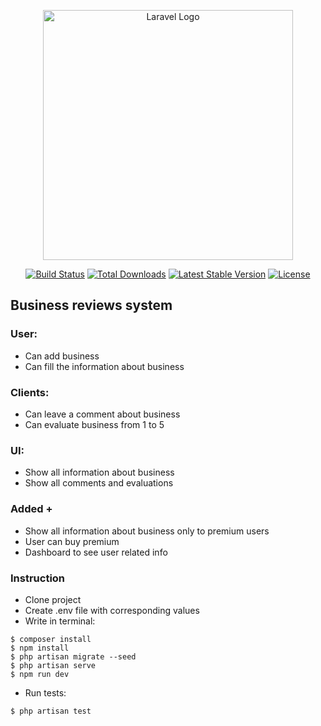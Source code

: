 <p align="center"><a href="https://laravel.com" target="_blank"><img src="https://raw.githubusercontent.com/laravel/art/master/logo-lockup/5%20SVG/2%20CMYK/1%20Full%20Color/laravel-logolockup-cmyk-red.svg" width="400" alt="Laravel Logo"></a></p>

<p align="center">
<a href="https://travis-ci.org/laravel/framework"><img src="https://travis-ci.org/laravel/framework.svg" alt="Build Status"></a>
<a href="https://packagist.org/packages/laravel/framework"><img src="https://img.shields.io/packagist/dt/laravel/framework" alt="Total Downloads"></a>
<a href="https://packagist.org/packages/laravel/framework"><img src="https://img.shields.io/packagist/v/laravel/framework" alt="Latest Stable Version"></a>
<a href="https://packagist.org/packages/laravel/framework"><img src="https://img.shields.io/packagist/l/laravel/framework" alt="License"></a>
</p>

## Business reviews system

### User:
- Can add business
- Can fill the information about business
### Clients:
- Can leave a comment about business
- Can evaluate business from 1 to 5
### UI:
- Show all information about business
- Show all comments and evaluations

### Added +
- Show all information about business only to premium users
- User can buy premium
- Dashboard to see user related info

### Instruction
- Clone project
- Create .env file with corresponding values
- Write in terminal: 
```
$ composer install
$ npm install
$ php artisan migrate --seed
$ php artisan serve
$ npm run dev
```

- Run tests:
```
$ php artisan test
```


